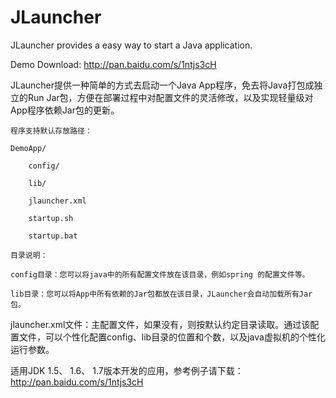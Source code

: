 JLauncher
=========

JLauncher provides a easy way to start a Java application.

Demo Download:
http://pan.baidu.com/s/1ntjs3cH


JLauncher提供一种简单的方式去启动一个Java App程序，免去将Java打包成独立的Run Jar包，方便在部署过程中对配置文件的灵活修改，以及实现轻量级对App程序依赖Jar包的更新。

    程序支持默认存放路径：

    DemoApp/

        config/

        lib/

        jlauncher.xml

        startup.sh

        startup.bat

    目录说明：

    config目录：您可以将java中的所有配置文件放在该目录，例如spring 的配置文件等。

    lib目录：您可以将App中所有依赖的Jar包都放在该目录，JLauncher会自动加载所有Jar包。

jlauncher.xml文件：主配置文件，如果没有，则按默认约定目录读取。通过该配置文件，可以个性化配置config、lib目录的位置和个数，以及java虚拟机的个性化运行参数。

适用JDK 1.5、 1.6、 1.7版本开发的应用，参考例子请下载：http://pan.baidu.com/s/1ntjs3cH







